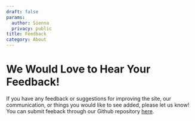 ```yaml
---
draft: false
params:
  author: Sienna
  privacy: public
title: Feedback
category: About
---
```


# We Would Love to Hear Your Feedback!

If you have any feedback or suggestions for improving the site, our communication, or things you would like to see added, please let us know! You can submit feeback through our Github repository [here](https://github.com/siennathesane/f2/issues/new).
